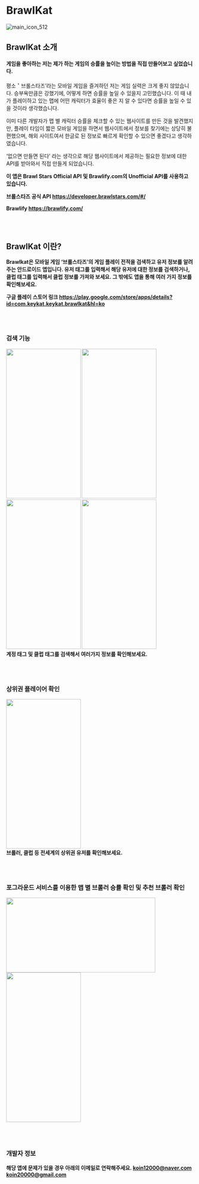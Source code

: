 # BrawlKat
![main_icon_512](https://user-images.githubusercontent.com/26290540/118202327-a321e880-b494-11eb-9034-f2047c4e5b05.png)

## BrawlKat 소개

#### 게임을 좋아하는 저는 제가 하는 게임의 승률을 높이는 방법을 직접 만들어보고 싶었습니다.

평소＇브롤스타즈’라는 모바일 게임을 즐겨하던 저는 게임 실력은 크게 좋지 않았습니다. 승부욕만큼은 강했기에, 어떻게 하면 승률을 높일 수 있을지 고민했습니다. 이 때 내가 플레이하고 있는 맵에 어떤 캐릭터가 효율이 좋은 지 알 수 있다면 승률을 높일 수 있을 것이라 생각했습니다.

이미 다른 개발자가 맵 별 캐릭터 승률을 체크할 수 있는 웹사이트를 만든 것을 발견했지만, 플레이 타임이 짧은 모바일 게임을 하면서 웹사이트에서 정보를 찾기에는 상당히 불편했으며, 해외 사이트여서 한글로 된 정보로 빠르게 확인할 수
있으면 좋겠다고 생각하였습니다.

‘없으면 만들면 된다’ 라는 생각으로 해당 웹사이트에서 제공하는 필요한 정보에 대한 API를 받아와서 직접 만들게 되었습니다.

<b> 이 앱은 Brawl Stars Official API 및 Brawlify.com의 Unofficial API를 사용하고 있습니다.

브롤스타즈 공식 API
https://developer.brawlstars.com/#/

Brawlify
https://brawlify.com/

<br/><br/>
## BrawlKat 이란?

Brawlkat은 모바일 게임 ‘브롤스타즈’의 게임 플레이 전적을 검색하고 유저 정보를 알려주는 안드로이드 앱입니다. 유저 태그를 입력해서 해당 유저에 대한 정보를 검색하거나, 클럽 태그를 입력해서 클럽 정보를 가져와 보세요. 그 밖에도 앱을 통해 여러 가지 정보를 확인해보세요.

구글 플레이 스토어 링크
https://play.google.com/store/apps/details?id=com.keykat.keykat.brawlkat&hl=ko

<br/><br/>
### 검색 기능
<img src="https://user-images.githubusercontent.com/26290540/118202602-3bb86880-b495-11eb-9c31-ec2bdfa8818d.png"  width="200" height="400">
<img src="https://user-images.githubusercontent.com/26290540/118202372-c056b700-b494-11eb-9951-2888665d3123.png"  width="200" height="400">
<img src="https://user-images.githubusercontent.com/26290540/118202370-bf258a00-b494-11eb-99af-16c9c1bb3648.png"  width="200" height="400">
<img src="https://user-images.githubusercontent.com/26290540/118202366-be8cf380-b494-11eb-911f-dc6d2dee4425.png"  width="200" height="400">

<br/>
계정 태그 및 클럽 태그를 검색해서 여러가지 정보를 확인해보세요.



<br/><br/>
### 상위권 플레이어 확인

<img src="https://user-images.githubusercontent.com/26290540/118202363-bd5bc680-b494-11eb-9e4f-0703e35df6a6.png"  width="200" height="400">

<br/>
브롤러, 클럽 등 전세계의 상위권 유저를 확인해보세요.


<br/><br/>
### 포그라운드 서비스를 이용한 맵 별 브롤러 승률 확인 및 추천 브롤러 확인

<img src="https://user-images.githubusercontent.com/26290540/118202752-8934d580-b495-11eb-8742-f574d7266c7d.jpeg"  width="400" height="200">
<img src="https://user-images.githubusercontent.com/26290540/118202762-8df98980-b495-11eb-8857-144b93267662.png"  width="200" height="400">


<br/><br/>
### 개발자 정보

해당 앱에 문제가 있을 경우 아래의 이메일로 연락해주세요.
koin12000@naver.com<br/>
koin20000@gmail.com

